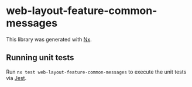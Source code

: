 # web-layout-feature-common-messages

This library was generated with [Nx](https://nx.dev).

## Running unit tests

Run `nx test web-layout-feature-common-messages` to execute the unit tests via [Jest](https://jestjs.io).
